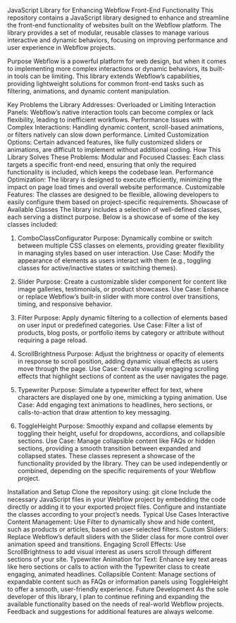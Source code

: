 JavaScript Library for Enhancing Webflow Front-End Functionality
This repository contains a JavaScript library designed to enhance and streamline the front-end functionality of websites built on the Webflow platform. The library provides a set of modular, reusable classes to manage various interactive and dynamic behaviors, focusing on improving performance and user experience in Webflow projects.

Purpose
Webflow is a powerful platform for web design, but when it comes to implementing more complex interactions or dynamic behaviors, its built-in tools can be limiting. This library extends Webflow’s capabilities, providing lightweight solutions for common front-end tasks such as filtering, animations, and dynamic content manipulation.

Key Problems the Library Addresses:
Overloaded or Limiting Interaction Panels: Webflow’s native interaction tools can become complex or lack flexibility, leading to inefficient workflows.
Performance Issues with Complex Interactions: Handling dynamic content, scroll-based animations, or filters natively can slow down performance.
Limited Customization Options: Certain advanced features, like fully customized sliders or animations, are difficult to implement without additional coding.
How This Library Solves These Problems:
Modular and Focused Classes: Each class targets a specific front-end need, ensuring that only the required functionality is included, which keeps the codebase lean.
Performance Optimization: The library is designed to execute efficiently, minimizing the impact on page load times and overall website performance.
Customizable Features: The classes are designed to be flexible, allowing developers to easily configure them based on project-specific requirements.
Showcase of Available Classes
The library includes a selection of well-defined classes, each serving a distinct purpose. Below is a showcase of some of the key classes included:

1. ComboClassConfigurator
Purpose: Dynamically combine or switch between multiple CSS classes on elements, providing greater flexibility in managing styles based on user interaction.
Use Case: Modify the appearance of elements as users interact with them (e.g., toggling classes for active/inactive states or switching themes).

2. Slider
Purpose: Create a customizable slider component for content like image galleries, testimonials, or product showcases.
Use Case: Enhance or replace Webflow’s built-in slider with more control over transitions, timing, and responsive behavior.

3. Filter
Purpose: Apply dynamic filtering to a collection of elements based on user input or predefined categories.
Use Case: Filter a list of products, blog posts, or portfolio items by category or attribute without requiring a page reload.

4. ScrollBrightness
Purpose: Adjust the brightness or opacity of elements in response to scroll position, adding dynamic visual effects as users move through the page.
Use Case: Create visually engaging scrolling effects that highlight sections of content as the user navigates the page.

5. Typewriter
Purpose: Simulate a typewriter effect for text, where characters are displayed one by one, mimicking a typing animation.
Use Case: Add engaging text animations to headlines, hero sections, or calls-to-action that draw attention to key messaging.
6. ToggleHeight
Purpose: Smoothly expand and collapse elements by toggling their height, useful for dropdowns, accordions, and collapsible sections.
Use Case: Manage collapsible content like FAQs or hidden sections, providing a smooth transition between expanded and collapsed states.
These classes represent a showcase of the functionality provided by the library. They can be used independently or combined, depending on the specific requirements of your Webflow project.

Installation and Setup
Clone the repository using: git clone <repository-url>
Include the necessary JavaScript files in your Webflow project by embedding the code directly or adding it to your exported project files.
Configure and instantiate the classes according to your project’s needs.
Typical Use Cases
Interactive Content Management: Use Filter to dynamically show and hide content, such as products or articles, based on user-selected filters.
Custom Sliders: Replace Webflow’s default sliders with the Slider class for more control over animation speed and transitions.
Engaging Scroll Effects: Use ScrollBrightness to add visual interest as users scroll through different sections of your site.
Typewriter Animation for Text: Enhance key text areas like hero sections or calls to action with the Typewriter class to create engaging, animated headlines.
Collapsible Content: Manage sections of expandable content such as FAQs or information panels using ToggleHeight to offer a smooth, user-friendly experience.
Future Development
As the sole developer of this library, I plan to continue refining and expanding the available functionality based on the needs of real-world Webflow projects. Feedback and suggestions for additional features are always welcome.

